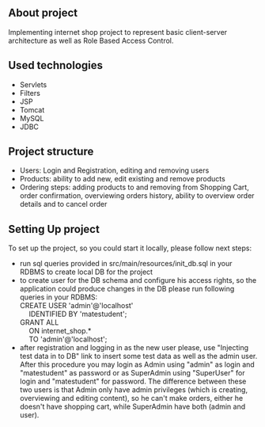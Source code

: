 ## About project
Implementing internet shop project to represent basic client-server architecture as well as Role Based Access Control.
## Used technologies
* Servlets
* Filters
* JSP
* Tomcat
* MySQL
* JDBC
## Project structure
* Users: Login and Registration, editing and removing users
* Products: ability to add new, edit existing and remove products
* Ordering steps: adding products to and removing from Shopping Cart, order confirmation, overviewing orders history, 
ability to overview order details and to cancel order
## Setting Up project
To set up the project, so you could start it locally, please follow next steps:
* run sql queries provided in src/main/resources/init_db.sql in your RDBMS to create local DB for the project
* to create user for the DB schema and configure his access rights, so the application could produce changes 
in the DB please run following queries in your RDBMS:<br>
    CREATE USER 'admin'@'localhost'<br>
      &emsp; IDENTIFIED BY 'matestudent';<br>
    GRANT ALL<br>
      &emsp; ON internet_shop.*<br>
      &emsp; TO 'admin'@'localhost';
* after registration and logging in as the new user please, use "Injecting test data in to DB" link to insert 
some test data as well as the admin user. After this procedure you may login as Admin using "admin" as login and 
"matestudent" as password or as SuperAdmin using "SuperUser" for login and "matestudent" for password. 
The difference between these two users is that Admin only have admin privileges (which is creating, 
overviewing and editing content), so he can't make orders, either he doesn't have shopping cart, while SuperAdmin 
have both (admin and user). 
